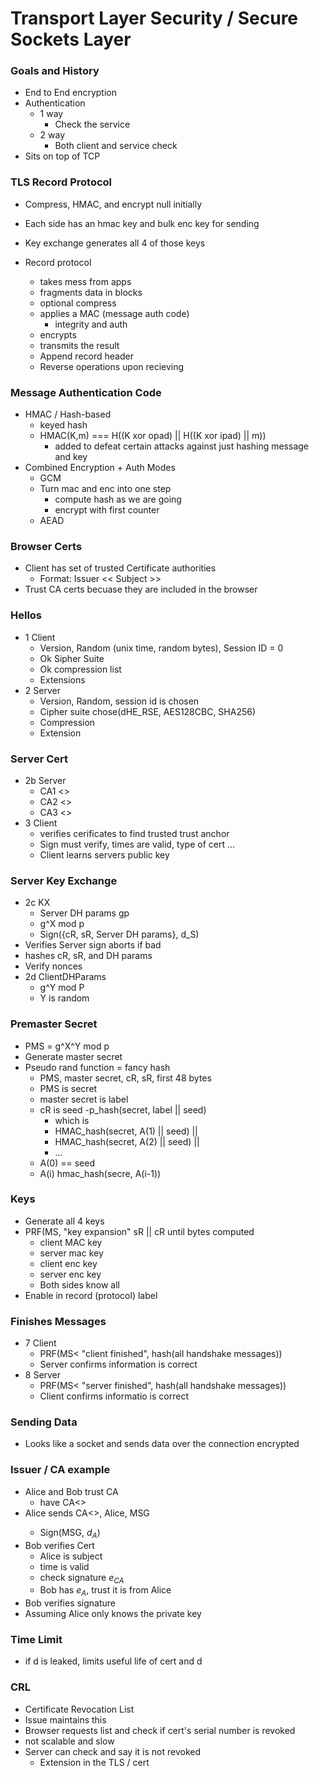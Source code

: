 
# Transport Layer Security / Secure Sockets Layer

### Goals and History
- End to End encryption
- Authentication 
    - 1 way 
        - Check the service
    - 2 way
        - Both client and service check
- Sits on top of TCP

### TLS Record Protocol
- Compress, HMAC, and encrypt null initially
- Each side has an hmac key and bulk enc key for sending
- Key exchange generates all 4 of those keys


- Record protocol
    - takes mess from apps 
    - fragments data in blocks
    - optional compress
    - applies a MAC (message auth code)
        - integrity and auth
    - encrypts
    - transmits the result
    - Append record header
    - Reverse operations upon recieving

### Message Authentication Code
- HMAC / Hash-based
    - keyed hash
    - HMAC(K,m) === H((K xor opad) || H((K xor ipad) || m))
        - added to defeat certain attacks against just hashing message and key
- Combined Encryption + Auth Modes
    - GCM
    - Turn mac and enc into one step 
        - compute hash as we are going 
        - encrypt with first counter
    - AEAD
        
### Browser Certs
- Client has set of trusted Certificate authorities
    - Format: Issuer << Subject >>
- Trust CA certs becuase they are included in the browser

### Hellos
- 1 Client 
    - Version, Random (unix time, random bytes), Session ID = 0
    - Ok Sipher Suite
    - Ok compression list
    - Extensions
- 2 Server
    - Version, Random, session id is chosen
    - Cipher suite chose(dHE_RSE, AES128CBC, SHA256)
    - Compression 
    - Extension

### Server Cert
- 2b Server
    - CA1 <<Server>>
    - CA2 <<CA1>>
    - CA3 <<CA2>>
- 3 Client 
    - verifies cerificates to find trusted trust anchor
    - Sign must verify, times are valid, type of cert ...
    - Client learns servers public key

### Server Key Exchange
- 2c KX
    - Server DH params gp
    - g^X mod p
    - Sign({cR, sR, Server DH params}, d_S)
- Verifies Server sign aborts if bad
- hashes cR, sR, and DH params
- Verify nonces
- 2d ClientDHParams
    - g^Y mod P
    - Y is random

### Premaster Secret
- PMS = g^X^Y mod p
- Generate master secret
- Pseudo rand function = fancy hash
    - PMS, master secret, cR, sR, first 48 bytes
    - PMS is secret
    - master secret is label
    - cR is seed
    -p_hash(secret, label || seed)
        - which is 
        - HMAC_hash(secret, A(1) || seed) ||
        - HMAC_hash(secret, A(2) || seed) ||
        - ...
    - A(0) == seed
    - A(i) hmac_hash(secre, A(i-1))

### Keys
- Generate all 4 keys
- PRF(MS, "key expansion" sR || cR until bytes computed
    - client MAC key
    - server mac key
    - client enc key
    - server enc key
    - Both sides know all
- Enable in record (protocol) label

### Finishes Messages
- 7 Client 
    - PRF(MS< "client finished", hash(all handshake messages))
    - Server confirms information is correct
- 8 Server
    - PRF(MS< "server finished", hash(all handshake messages))
    - Client confirms informatio is correct

### Sending Data
- Looks like a socket and sends data over the connection encrypted


### Issuer / CA example
- Alice and Bob trust CA
    - have CA<<CA>>
- Alice sends CA<<Alice>>, Alice, MSG
    - Sign(MSG, $d_A$)
- Bob verifies Cert
    - Alice is subject
    - time is valid
    - check signature $e_{CA}$
    - Bob has $e_A$, trust it is from Alice
- Bob verifies signature
- Assuming Alice only knows the private key

### Time Limit
- if d is leaked, limits useful life of cert and d

### CRL
- Certificate Revocation List
- Issue maintains this 
- Browser requests list and check if cert's serial number is revoked
- not scalable and slow
- Server can check and say it is not revoked
    - Extension in the TLS / cert





